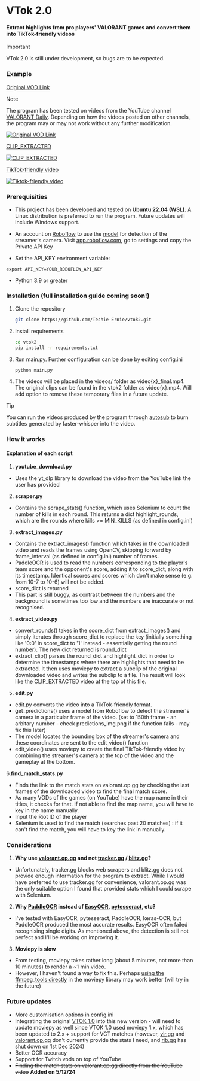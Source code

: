 # VTok 2.0

#### Extract highlights from pro players' VALORANT games and convert them into TikTok-friendly videos

> [!IMPORTANT]
> VTok 2.0 is still under development, so bugs are to be expected.

### Example

[Original VOD Link](https://www.youtube.com/watch?v=dWUe6yjbxv4)

> [!Note]
> The program has been tested on videos from the YouTube channel [VALORANT Daily](https://www.youtube.com/@valorantdaily1976). Depending on how the videos posted on other channels, the program may or may not work without any further modification.

[![Original VOD Link](https://img.youtube.com/vi/dWUe6yjbxv4/0.jpg)](https://www.youtube.com/watch?v=dWUe6yjbxv4)

[CLIP_EXTRACTED](https://youtu.be/ONbc8BVhpTc)

[![CLIP_EXTRACTED](https://img.youtube.com/vi/ONbc8BVhpTc/0.jpg)](https://www.youtube.com/watch?v=ONbc8BVhpTc)

[TikTok-friendly video](https://youtube.com/shorts/a5YGxXdjkdA?si=DLSR78TdzJAEgvlm)

[![Tiktok-friendly video](https://img.youtube.com/vi/a5YGxXdjkdA/0.jpg)](https://www.youtube.com/watch?v=a5YGxXdjkdA)

### Prerequisities

- This project has been developed and tested on **Ubuntu 22.04 (WSL)**. A Linux distribution is preferred to run the program. Future updates will include Windows support.
- An account on [Roboflow](roboflow.com) to use the [model](https://universe.roboflow.com/clipsfail/streamer-webcams) for detection of the streamer's camera. Visit [app.roboflow.com](app.roboflow.com), go to settings and copy the Private API Key

- Set the API_KEY environment variable:

```
export API_KEY=YOUR_ROBOFLOW_API_KEY
```

- Python 3.9 or greater

### Installation (full installation guide coming soon!)

1. Clone the repository

    ```bash
    git clone https://github.com/Techie-Ernie/vtok2.git
    ```

2. Install requirements

    ```bash
    cd vtok2
    pip install -r requirements.txt
    ```

3. Run main.py. Further configuration can be done by editing config.ini

    ```
    python main.py
    ```

4. The videos will be placed in the videos/ folder as video{x}_final.mp4. The original clips can be found in the vtok2 folder as video{x}.mp4. Will add option to remove these temporary files in a future update.

> [!TIP]
> You can run the videos produced by the program through [autosub](https://github.com/Techie-Ernie/autosub) to burn subtitles generated by faster-whisper into the video.

### How it works

#### Explanation of each script

1. **youtube_download.py**

- Uses the yt_dlp library to download the video from the YouTube link the user has provided

2. **scraper.py**

- Contains the scrape_stats() function, which uses Selenium to count the number of kills in each round. This returns a dict highlight_rounds, which are the rounds where kills >= MIN_KILLS (as defined in config.ini)

3. **extract_images.py**

- Contains the extract_images() function which takes in the downloaded video and reads the frames using OpenCV, skipping forward by frame_interval (as defined in config.ini) number of frames.
- PaddleOCR is used to read the numbers corresponding to the player's team score and the opponent's score, adding it to score_dict, along with its timestamp. Identical scores and scores which don't make sense (e.g. from 10-7 to 10-6) will not be added.
- score_dict is returned
- This part is still buggy, as contrast between the numbers and the background is sometimes too low and the numbers are inaccurate or not recognised.

4. **extract_video.py**

- convert_rounds() takes in the score_dict from extract_images() and simply iterates through score_dict to replace the key (initially something like '0:0' in score_dict to '1' instead - essentially getting the round number). The new dict returned is round_dict
- extract_clip() parses the round_dict and highlight_dict in order to determine the timestamps where there are highlights that need to be extracted. It then uses moviepy to extract a subclip of the original downloaded video and writes the subclip to a file. The result will look like the CLIP_EXTRACTED video at the top of this file.

5. **edit.py**

- edit.py converts the video into a TikTok-friendly format.
- get_predictions() uses a model from Roboflow to detect the streamer's camera in a particular frame of the video. (set to 150th frame - an arbitary number - check predictions_img.png if the function fails - may fix this later)
- The model locates the bounding box of the streamer's camera and these coordinates are sent to the edit_video() function
- edit_video() uses moviepy to create the final TikTok-friendly video by combining the streamer's camera at the top of the video and the gameplay at the bottom.

6.**find_match_stats.py**

- Finds the link to the match stats on valorant.op.gg by checking the last frames of the downloaded video to find the final match score.
- As many VODs of the games (on YouTube) have the map name in their titles, it checks for that. If not able to find the map name, you will have to key in the name manually.
- Input the Riot ID of the player
- Selenium is used to find the match (searches past 20 matches) : if it can't find the match, you will have to key the link in manually.

### Considerations

1. **Why use [valorant.op.gg](https://valorant.op.gg) and not [tracker.gg](https://tracker.gg/valorant) / [blitz.gg](https://blitz.gg)?**

- Unfortunately, tracker.gg blocks web scrapers and blitz.gg does not provide enough information for the program to extract. While I would have preferred to use tracker.gg for convenience, valorant.op.gg was the only suitable option I found that provided stats which I could scrape with Selenium.

2. **Why [PaddleOCR](https://github.com/PaddlePaddle/PaddleOCR) instead of [EasyOCR](https://github.com/JaidedAI/EasyOCR), [pytesseract](https://github.com/madmaze/pytesseract), etc?**

- I've tested with EasyOCR, pytesseract, PaddleOCR, keras-OCR, but PaddleOCR produced the most accurate results. EasyOCR often failed recognising single digits. As mentioned above, the detection is still not perfect and I'll be working on improving it.

3. **Moviepy is slow**

- From testing, moviepy takes rather long (about 5 minutes, not more than 10 minutes) to render a ~1 min video.
- However, I haven't found a way to fix this. Perhaps [using the ffmpeg_tools directly](https://stackoverflow.com/questions/56413813/concat-videos-too-slow-using-python-moviepy) in the moviepy library may work better (will try in the future)

### Future updates

- More customisation options in config.ini
- Integrating the original [VTOK 1.0](https://github.com/Techie-Ernie/vtok) into this new version - will need to update moviepy as well since VTOK 1.0 used moviepy 1.x, which has been updated to 2.x + support for VCT matches (however, [vlr.gg](https://vlr.gg) and [valorant.op.gg](https://valorant.op.gg) don't currently provide the stats I need, and [rib.gg](https://rib.gg) has shut down on 1st Dec 2024)
- Better OCR accuracy
- Support for Twitch vods on top of YouTube
- ~~Finding the match stats on valorant.op.gg directly from the YouTube video~~ **Added on 5/12/24**
